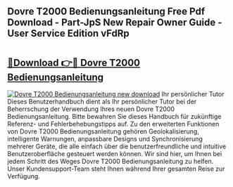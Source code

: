 ## Dovre T2000 Bedienungsanleitung Free Pdf Download - Part-JpS New Repair Owner Guide - User Service Edition vFdRp

# <h2><a href="http://df0r2as.blite.top/?on=Dovre+T2000+Bedienungsanleitung">🔗Download 👉🔴 Dovre T2000 Bedienungsanleitung</a></h2>

[![Dovre T2000 Bedienungsanleitung new download](https://i.imgur.com/lujVjoI.png)](http://df0r2as.blite.top/?on=Dovre+T2000+Bedienungsanleitung)
Ihr persönlicher Tutor Dieses Benutzerhandbuch dient als Ihr persönlicher Tutor bei der Beherrschung der Verwendung Ihres neuen Dovre T2000 Bedienungsanleitung. Bitte bewahren Sie dieses Handbuch für zukünftige Referenz- und Fehlerbehebungstipps auf. Zu den erweiterten Funktionen von Dovre T2000 Bedienungsanleitung gehören Geolokalisierung, intelligente Warnungen, anpassbare Designs und Synchronisierung mehrerer Geräte, die alle einfach über die benutzerfreundliche und intuitive Benutzeroberfläche gesteuert werden können. Wir sind hier, um Ihnen bei jedem Schritt des Weges Dovre T2000 Bedienungsanleitung zu helfen. Unser Kundensupport-Team steht Ihnen während Ihrer gesamten Reise zur Verfügung.
